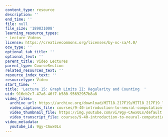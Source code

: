 ```yaml
---
content_type: resource
description: ''
end_time: ''
file: null
file_size: '189831008'
learning_resource_types:
- Lecture Videos
license: https://creativecommons.org/licenses/by-nc-sa/4.0/
ocw_type: ''
optional_tab_title: ''
optional_text: ''
parent_title: Video Lectures
parent_type: CourseSection
related_resources_text: ''
resource_index_text: ''
resourcetype: Video
start_time: ''
title: 'Lecture 15: Graph Limits II: Regularity and Counting  '
uid: 916eb2c7-47a6-46f7-b580-95692957b8a8
video_files:
  archive_url: https://archive.org/download/MIT18.217F19/MIT18_217F19_lec15_300k.mp4
  video_captions_file: courses/9-40-introduction-to-neural-computation-spring-2018/9gy-CAwx0Ls_captions.vtt
  video_thumbnail_file: https://img.youtube.com/vi/9gy-CAwx0Ls/default.jpg
  video_transcript_file: courses/9-40-introduction-to-neural-computation-spring-2018/9gy-CAwx0Ls_transcript.pdf
video_metadata:
  youtube_id: 9gy-CAwx0Ls
---
```

